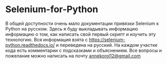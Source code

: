 # Selenium-for-Python
В общей доступности очень мало документации привязки Selenium к Python на русском. 
Здесь я буду выкладывать информацию информацию о том, как написать свой первый скрипт и изучить эту технологию. 
Вся информация взята с https://selenium-python.readthedocs.io/ и переведена на русский.
На каждом участке кода есть комментарии с подсказками и объяснением. 
Все вопросы и пожелание можно написать на почту annekorol12@gmail.com 
